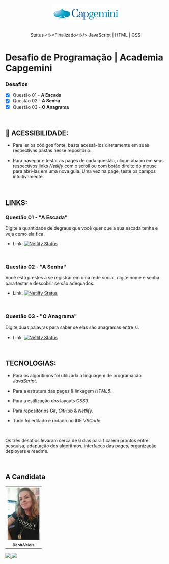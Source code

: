 <h1 align="center">
  <img alt="Logomarca" title="#NextLevelWeek" src="./screenshots/logoCapgemini.png" />
</h1>

<p align="center"> Status <☕>Finalizado<☕/> JavaScript | HTML | CSS </p>

# Desafio de Programação | Academia Capgemini

### Desafios

- [x] Questão 01 - **A Escada**
- [x] Questão 02 - **A Senha**
- [x] Questão 03 - **O Anagrama**

<br/>

## 📁 ACESSIBILIDADE:

- Para ler os códigos fonte, basta acessá-los diretamente em suas respectivas pastas nesse repositório.     

- Para navegar e testar as pages de cada questão, clique abaixo em seus respectivos links *Netlify* com o scroll ou com botão direito do mouse para abri-las em uma nova guia. Uma vez na page, teste os campos intuitivamente.

<br/>

## LINKS:

### Questão 01 - "A Escada"

Digite a quantidade de degraus que você quer que a sua escada tenha e veja como ela fica.

- Link:  [![Netlify Status](https://api.netlify.com/api/v1/badges/c5cf2eb0-1b9c-4b7f-91cc-851325d6821f/deploy-status)](https://debh-valois-desafio-capgemini-1-escada.netlify.app/)

<br/>

### Questão 02 - "A Senha"

Você está prestes a se registrar em uma rede social, digite nome e senha para testar e descobrir se são adequados.

- Link:  [![Netlify Status](https://api.netlify.com/api/v1/badges/c092f663-875f-4d4b-9047-2f66ce11d844/deploy-status)](https://debh-valois-desafio-capgemini-2-senha.netlify.app/)

<br/>

### Questão 03 - "O Anagrama"

Digite duas palavras para saber se elas são anagramas entre si.

- Link:  [![Netlify Status](https://api.netlify.com/api/v1/badges/4d443729-48a7-4190-8c8e-3ea538b7e054/deploy-status)](https://debh-valois-desafio-capgemini-3-anagrama.netlify.app/)

<br/>

## TECNOLOGIAS:

- Para os algorítimos foi utilizada a linguagem de programação *JavaScript*.

- Para a estrutura das pages & linkagem *HTML5*.

- Para a estilização dos layouts *CSS3*.

- Para repositórios *Git*, *GitHub* & *Netlify*.

- Tudo foi editado e rodado no IDE *VSCode*. 

<br/>

Os três desafios levaram cerca de 6 dias para ficarem prontos entre: pesquisa, adaptação dos algoritmos, interfaces das pages, organização deployers e readme.

<br/>

## A Candidata

<table>
  <tr>
    <td align="center">
      <a href="#">
        <img src="./screenshots/autora.jpeg" width="100px;" alt="Retrato"/><br>
        <sub>
          <b>Debh Valois</b>
        </sub>
      </a>
    </td>
  </tr>
</table>

<a href="https://www.linkedin.com/in/debhvaloispsy/" alt="LinkedIn" target="_blank">
<img src="https://img.shields.io/badge/LinkedIn-%230077B5.svg?&style=flat-square&logo=linkedin&logoColor=white">
</a>

<a href="https://wa.me/message/ONHPRA62USWYK1" alt="WhatsApp" target="_blank">
<img src="https://img.shields.io/badge/-WhatsApp-25d366?style=flat-square&labelColor=25d366&logo=whatsapp&logoColor=white&link=https://wa.me/5584981430120"/>
</a>